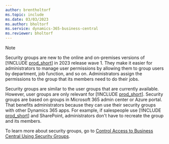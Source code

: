```yaml
---
author: brentholtorf
ms.topic: include
ms.date: 03/03/2023
ms.author: bholtorf
ms.service: dynamics-365-business-central
ms.reviewer: bholtorf
---
```


> [!NOTE]
> Security groups are new to the online and on-premises versions of [!INCLUDE [prod_short](prod_short.md)] in 2023 release wave 1. They make it easier for administrators to manage user permissions by allowing them to group users by department, job function, and so on. Administrators assign the permissions to the group that its members need to do their jobs.
>
> Security groups are similar to the user groups that are currently available. However, user groups are only relevant for [!INCLUDE [prod_short](prod_short.md)]. Security groups are based on groups in Microsoft 365 admin center or Azure portal. That benefits administrators because they can use their security groups with other Dynamics 365 apps. For example, if salespeople use [!INCLUDE [prod_short](prod_short.md)] and SharePoint, administrators don't have to recreate the group and its members.
>
> To learn more about security groups, go to [Control Access to Business Central Using Security Groups](../ui-security-groups.md).
